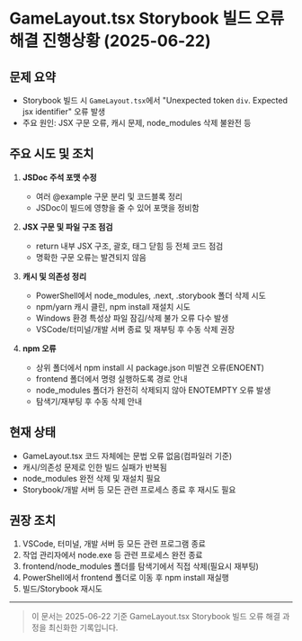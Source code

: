 # GameLayout.tsx Storybook 빌드 오류 해결 진행상황 (2025-06-22)

## 문제 요약
- Storybook 빌드 시 `GameLayout.tsx`에서 "Unexpected token `div`. Expected jsx identifier" 오류 발생
- 주요 원인: JSX 구문 오류, 캐시 문제, node_modules 삭제 불완전 등

## 주요 시도 및 조치
1. **JSDoc 주석 포맷 수정**
   - 여러 @example 구문 분리 및 코드블록 정리
   - JSDoc이 빌드에 영향을 줄 수 있어 포맷을 정비함

2. **JSX 구문 및 파일 구조 점검**
   - return 내부 JSX 구조, 괄호, 태그 닫힘 등 전체 코드 점검
   - 명확한 구문 오류는 발견되지 않음

3. **캐시 및 의존성 정리**
   - PowerShell에서 node_modules, .next, .storybook 폴더 삭제 시도
   - npm/yarn 캐시 클린, npm install 재설치 시도
   - Windows 환경 특성상 파일 잠김/삭제 불가 오류 다수 발생
   - VSCode/터미널/개발 서버 종료 및 재부팅 후 수동 삭제 권장

4. **npm 오류**
   - 상위 폴더에서 npm install 시 package.json 미발견 오류(ENOENT)
   - frontend 폴더에서 명령 실행하도록 경로 안내
   - node_modules 폴더가 완전히 삭제되지 않아 ENOTEMPTY 오류 발생
   - 탐색기/재부팅 후 수동 삭제 안내

## 현재 상태
- GameLayout.tsx 코드 자체에는 문법 오류 없음(컴파일러 기준)
- 캐시/의존성 문제로 인한 빌드 실패가 반복됨
- node_modules 완전 삭제 및 재설치 필요
- Storybook/개발 서버 등 모든 관련 프로세스 종료 후 재시도 필요

## 권장 조치
1. VSCode, 터미널, 개발 서버 등 모든 관련 프로그램 종료
2. 작업 관리자에서 node.exe 등 관련 프로세스 완전 종료
3. frontend/node_modules 폴더를 탐색기에서 직접 삭제(필요시 재부팅)
4. PowerShell에서 frontend 폴더로 이동 후 npm install 재실행
5. 빌드/Storybook 재시도

---

> 이 문서는 2025-06-22 기준 GameLayout.tsx Storybook 빌드 오류 해결 과정을 최신화한 기록입니다.

